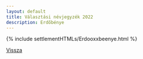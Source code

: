 ```yaml
---
layout: default
title: Választási névjegyzék 2022
description: Erdőbénye
---
```


{% include settlementHTMLs/Erdooxxbeenye.html %}

[Vissza](../)